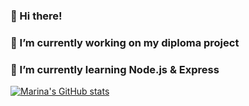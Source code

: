### 👋 Hi there!
### 🔭 I’m currently working on my diploma project
### 🌱 I’m currently learning Node.js & Express

[![Marina's GitHub stats](https://github-readme-stats.vercel.app/api?username=MarinaDreamWork)](https://github.com/anuraghazra/github-readme-stats)

<!--
**MarinaDreamwork/MarinaDreamwork** is a ✨ _special_ ✨ repository because its `README.md` (this file) appears on your GitHub profile.

Here are some ideas to get you started:

- 🔭 I’m currently working on ...
- 🌱 I’m currently learning ...
- 👯 I’m looking to collaborate on ...
- 🤔 I’m looking for help with ...
- 💬 Ask me about ...
- 📫 How to reach me: ...
- 😄 Pronouns: ...
- ⚡ Fun fact: ...
-->
